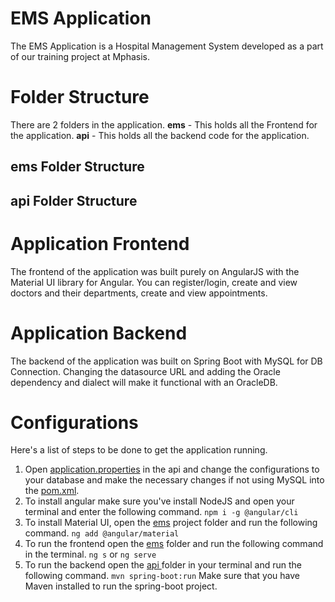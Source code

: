 # EMS Application

The EMS Application is a Hospital Management System developed as a part of our training project at Mphasis.


# Folder Structure

There are 2 folders in the application. 
**ems** - This holds all the Frontend for the application.
**api** - This holds all the backend code for the application.

## ems Folder Structure


## api Folder Structure


# Application Frontend
The frontend of the application was built purely on AngularJS with the Material UI library for Angular. You can register/login, create and view doctors and their departments, create and view appointments.

# Application Backend
The backend of the application was built on Spring Boot with MySQL for DB Connection. Changing the datasource URL and adding the Oracle dependency and dialect will make it functional with an OracleDB.

# Configurations
Here's a list of steps to be done to get the application running.
1) Open <u>application.properties</u> in the api and change the configurations to your database and make the necessary changes if not using MySQL into the <u>pom.xml</u>.
2) To install angular make sure you've install NodeJS and open your terminal and enter the following command.
`npm i -g @angular/cli`
3) To install Material UI, open the <u>ems</u> project folder and run the following command.
`ng add @angular/material`
4) To run the frontend open the <u>ems</u> folder and run the following command in the terminal.
`ng s` or `ng serve`
5) To run the backend open the <u> api </u> folder in your terminal and run the following command.
`mvn spring-boot:run`
Make sure that you have Maven installed to run the spring-boot project.
